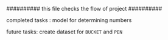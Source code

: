 ##########
this file checks the flow of project
##########

completed tasks :
	model for determining numbers 

future tasks:
	create dataset for `BUCKET` and `PEN`